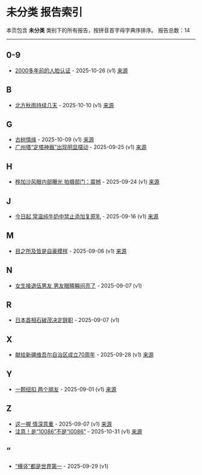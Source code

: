 # 未分类 报告索引

本页包含 **未分类** 类别下的所有报告，按拼音首字母字典序排序。
报告总数：14

---

## 0-9

- [2000多年前的人脸认证](2000duo-nian-qian-de-ren-lian-ren-zheng-2025-10-26--v1.md) - 2025-10-26 (v1) [来源](https://www.baidu.com/s?wd=2000%E5%A4%9A%E5%B9%B4%E5%89%8D%E7%9A%84%E4%BA%BA%E8%84%B8%E8%AE%A4%E8%AF%81&sa=fyb_news&rsv_dl=fyb_news)

## B

- [北方秋雨持续几天](bei-fang-qiu-yu-chi-xu-ji-tian-2025-10-10--v1.md) - 2025-10-10 (v1) [来源](https://www.baidu.com/s?wd=%E5%8C%97%E6%96%B9%E7%A7%8B%E9%9B%A8%E6%8C%81%E7%BB%AD%E5%87%A0%E5%A4%A9&sa=fyb_news&rsv_dl=fyb_news)

## G

- [古树情缘](gu-shu-qing-yuan-2025-10-09--v1.md) - 2025-10-09 (v1) [来源](https://www.baidu.com/s?wd=%E5%8F%A4%E6%A0%91%E6%83%85%E7%BC%98&sa=fyb_news&rsv_dl=fyb_news)
- [广州塔“定塔神器”出现明显摆动](yan-zhou-ta-ding-ta-shen-qi-chu-xian-ming-xian-bai-dong-2025-09-25--v1.md) - 2025-09-25 (v1) [来源](https://www.baidu.com/s?wd=%E5%B9%BF%E5%B7%9E%E5%A1%94%E2%80%9C%E5%AE%9A%E5%A1%94%E7%A5%9E%E5%99%A8%E2%80%9D%E5%87%BA%E7%8E%B0%E6%98%8E%E6%98%BE%E6%91%86%E5%8A%A8&sa=fyb_news&rsv_dl=fyb_news)

## H

- [桦加沙风眼内部曝光 拍摄部门：震撼](hua-jia-sha-feng-yan-nei-bu-pu-guang-pai-she-bu-men-zhen-han-2025-09-24--v1.md) - 2025-09-24 (v1) [来源](https://www.baidu.com/s?wd=%E6%A1%A6%E5%8A%A0%E6%B2%99%E9%A3%8E%E7%9C%BC%E5%86%85%E9%83%A8%E6%9B%9D%E5%85%89+%E6%8B%8D%E6%91%84%E9%83%A8%E9%97%A8%EF%BC%9A%E9%9C%87%E6%92%BC&sa=fyb_news&rsv_dl=fyb_news)

## J

- [今日起 常温纯牛奶中禁止添加复原乳](jin-ri-qi-chang-wen-chun-niu-nai-zhong-jin-zhi-tian-jia-fu-yuan-ru-2025-09-16--v1.md) - 2025-09-16 (v1) [来源](https://www.baidu.com/s?wd=%E4%BB%8A%E6%97%A5%E8%B5%B7+%E5%B8%B8%E6%B8%A9%E7%BA%AF%E7%89%9B%E5%A5%B6%E4%B8%AD%E7%A6%81%E6%AD%A2%E6%B7%BB%E5%8A%A0%E5%A4%8D%E5%8E%9F%E4%B9%B3&sa=fyb_news&rsv_dl=fyb_news)

## M

- [目之所及皆是自豪模样](mu-zhi-suo-ji-jie-shi-zi-hao-mo-yang-2025-09-06--v1.md) - 2025-09-06 (v1) [来源](https://www.baidu.com/s?wd=%E7%9B%AE%E4%B9%8B%E6%89%80%E5%8F%8A%E7%9A%86%E6%98%AF%E8%87%AA%E8%B1%AA%E6%A8%A1%E6%A0%B7&sa=fyb_news&rsv_dl=fyb_news)

## N

- [女生接退伍男友 男友眼睛瞬间亮了](nu-sheng-jie-tui-wu-nan-you-nan-you-yan-jing-shun-jian-liang-liao-2025-09-07--v1.md) - 2025-09-07 (v1)

## R

- [日本首相石破茂决定辞职](ri-ben-shou-xiang-shi-po-mao-jue-ding-ci-zhi-2025-09-07--v1.md) - 2025-09-07 (v1)

## X

- [献给新疆维吾尔自治区成立70周年](xian-gei-xin-jiang-wei-wu-er-zi-zhi-qu-cheng-li-70zhou-nian-2025-09-28--v1.md) - 2025-09-28 (v1) [来源](https://www.baidu.com/s?wd=%E7%8C%AE%E7%BB%99%E6%96%B0%E7%96%86%E7%BB%B4%E5%90%BE%E5%B0%94%E8%87%AA%E6%B2%BB%E5%8C%BA%E6%88%90%E7%AB%8B70%E5%91%A8%E5%B9%B4&sa=fyb_news&rsv_dl=fyb_news)

## Y

- [一颗纽扣 两个朋友](yi-ke-niu-kou-liang-ge-peng-you-2025-09-01--v1.md) - 2025-09-01 (v1) [来源](https://www.baidu.com/s?wd=%E4%B8%80%E9%A2%97%E7%BA%BD%E6%89%A3+%E4%B8%A4%E4%B8%AA%E6%9C%8B%E5%8F%8B&sa=fyb_news&rsv_dl=fyb_news)

## Z

- [这一握 情深意重](zhe-yi-wo-qing-shen-yi-zhong-2025-09-07--v1.md) - 2025-09-07 (v1) [来源](https://www.baidu.com/s?wd=%E8%BF%99%E4%B8%80%E6%8F%A1+%E6%83%85%E6%B7%B1%E6%84%8F%E9%87%8D&sa=fyb_news&rsv_dl=fyb_news)
- [注意！是“10086”不是“l0086”](zhu-yi-shi-10086-bu-shi-l0086-2025-10-31--v1.md) - 2025-10-31 (v1) [来源](https://www.baidu.com/s?wd=%E6%B3%A8%E6%84%8F%EF%BC%81%E6%98%AF%E2%80%9C10086%E2%80%9D%E4%B8%8D%E6%98%AF%E2%80%9Cl0086%E2%80%9D&sa=fyb_news&rsv_dl=fyb_news)

## “

- [“横竖”都是世界第一](heng-shu-du-shi-shi-jie-di-yi-2025-09-29--v1.md) - 2025-09-29 (v1)
